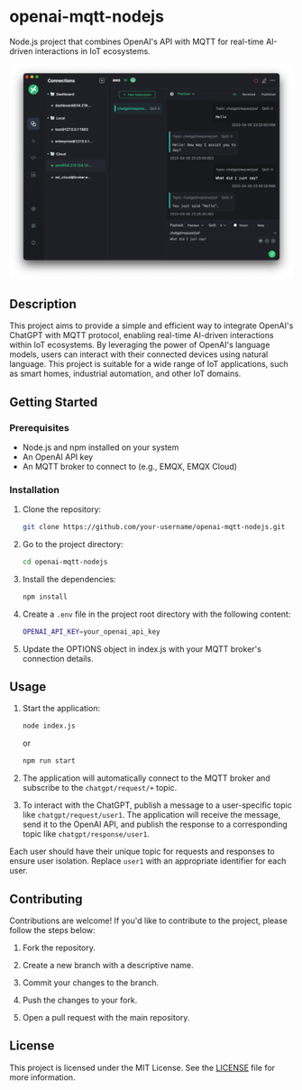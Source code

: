 # openai-mqtt-nodejs

Node.js project that combines OpenAI's API with MQTT for real-time AI-driven interactions in IoT ecosystems.

![image](./overview.png)

## Description

This project aims to provide a simple and efficient way to integrate OpenAI's ChatGPT with MQTT protocol, enabling real-time AI-driven interactions within IoT ecosystems. By leveraging the power of OpenAI's language models, users can interact with their connected devices using natural language. This project is suitable for a wide range of IoT applications, such as smart homes, industrial automation, and other IoT domains.

## Getting Started

### Prerequisites

- Node.js and npm installed on your system
- An OpenAI API key
- An MQTT broker to connect to (e.g., EMQX, EMQX Cloud)

### Installation

1. Clone the repository:

    ```bash
    git clone https://github.com/your-username/openai-mqtt-nodejs.git
    ```

2. Go to the project directory:

    ```bash
    cd openai-mqtt-nodejs
    ```

3. Install the dependencies:

    ```bash
    npm install
    ```

4. Create a `.env` file in the project root directory with the following content:

    ```bash
    OPENAI_API_KEY=your_openai_api_key
    ```

5. Update the OPTIONS object in index.js with your MQTT broker's connection details.

## Usage

1. Start the application:

    ```bash
    node index.js
    ````

    or

    ```bash
    npm run start
    ```

2. The application will automatically connect to the MQTT broker and subscribe to the `chatgpt/request/+` topic.

3. To interact with the ChatGPT, publish a message to a user-specific topic like `chatgpt/request/user1`. The application will receive the message, send it to the OpenAI API, and publish the response to a corresponding topic like `chatgpt/response/user1`.

Each user should have their unique topic for requests and responses to ensure user isolation. Replace `user1` with an appropriate identifier for each user.

## Contributing

Contributions are welcome! If you'd like to contribute to the project, please follow the steps below:

1. Fork the repository.

2. Create a new branch with a descriptive name.

3. Commit your changes to the branch.

4. Push the changes to your fork.

5. Open a pull request with the main repository.

## License

This project is licensed under the MIT License. See the [LICENSE](https://github.com/ysfscream/openai-mqtt-nodejs/blob/main/LICENSE) file for more information.
